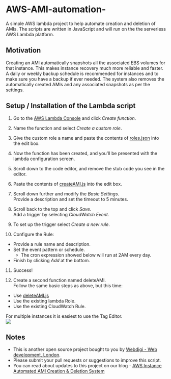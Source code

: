 # AWS-AMI-automation-
A simple AWS lambda project to help automate creation and deletion of AMIs. The scripts are written in JavaScript and will run on the the serverless AWS Lambda platform.

## Motivation
Creating an AMI automatically snapshots all the associated EBS volumes for that instance. This makes instance recovery much more reliable and faster. A daily or weekly backup schedule is recommended for instances and to make sure you have a backup if ever needed. The system also removes the automatically created AMIs and any associated snapshots as per the settings.
## Setup / Installation of the Lambda script
1) Go to the [AWS Lambda Console](https://console.aws.amazon.com/lambda) and click _Create function_.  



2) Name the function and select _Create a custom role_.  


3) Give the custom role a name and paste the contents of [roles.json](./roles/roles.json) into the edit box.


4) Now the function has been created, and you'll be presented with the lambda configuration screen.

5) Scroll down to the code editor, and remove the stub code you see in the editor.

6) Paste the contents of [createAMI.js](./lambda/createAMI.js) into the edit box.  

7) Scroll down further and modify the *Basic Settings*.  
Provide a description and set the timeout to 5 minutes.  

8) Scroll back to the top and click _Save_.  
Add a trigger by selecting _CloudWatch Event_.  

9) To set up the trigger select _Create a new rule_.  

10) Configure the Rule:
* Provide a rule name and description.
* Set the event pattern or schedule.
  * The cron expression showed below will run at 2AM every day.
* Finish by clicking _Add_ at the bottom.  

11) Success!  

12) Create a second function named deleteAMI.  
Follow the same basic steps as above, but this time:
* Use [deleteAMI.js](./deleteAMI.js)
* Use the existing lambda Role.
* Use the existing CloudWatch Rule.

For multiple instances it is easiest to use the Tag Editor.  
![](./docs/screenshots/12-edit-tags.png)



## Notes

- This is another open source project bought to you by [Webdigi - Web development, London](https://www.webdigi.co.uk/).
- Please submit your pull requests or suggestions to improve this script.
- You can read about updates to this project on our blog - [AWS Instance Automated AMI Creation & Deletion System](https://www.webdigi.co.uk/blog/2017/aws-instance-automated-ami-creation-deletion-system/)
